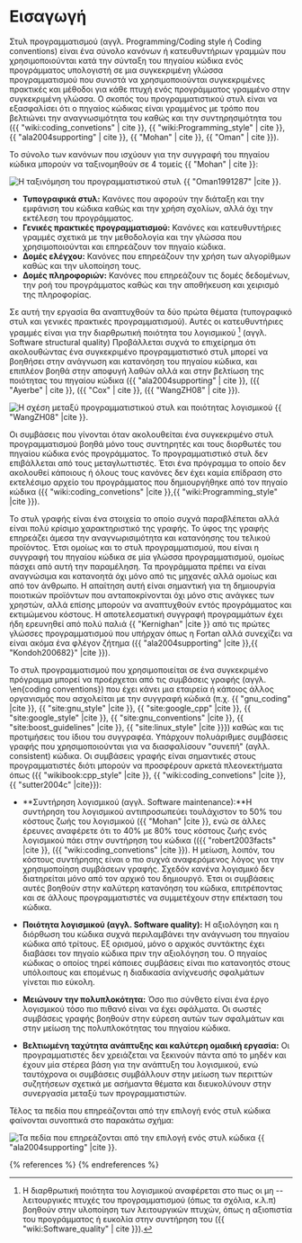 # Εισαγωγή

Στυλ προγραμματισμού (αγγλ. Programming/Coding style ή Coding conventions)
είναι ένα σύνολο κανόνων ή κατευθυντήριων γραμμών που χρησιμοποιούνται κατά την
σύνταξη του πηγαίου κώδικα ενός προγράμματος υπολογιστή σε μια συγκεκριμένη γλώσσα
προγραμματισμού που συνιστά να χρησιμοποιούνται συγκεκριμένες πρακτικές και μέθοδοι
για κάθε πτυχή ενός προγράμματος γραμμένο στην συγκεκριμένη γλώσσα. Ο σκοπός του
προγραμματιστικού στυλ είναι να εξασφαλίσει ότι ο πηγαίος κώδικας είναι γραμμένος με
τρόπο που βελτιώνει την αναγνωσιμότητα του καθώς και την συντηρησιμότητα του 
({{ "wiki:coding_convetions" | cite }}, {{ "wiki:Programming_style" | cite }},
{{ "ala2004supporting" | cite }}, {{ "Mohan" | cite }}, {{ "Oman" | cite }}).

Το σύνολο των κανόνων που ισχύουν για την συγγραφή του πηγαίου κώδικα μπορούν να ταξινομηθούν σε 4 τομείς {{ "Mohan" | cite }}:

![Η ταξινόμηση του προγραμματιστικού στυλ {{ "Oman1991287" |cite }}.
](../images/style_taxonomy.png)


* **Τυπογραφικά στυλ:** Κανόνες που αφορούν την διάταξη και την εμφάνιση του 
κώδικα καθώς και την χρήση σχολίων, αλλά όχι την εκτέλεση του προγράμματος.
* **Γενικές πρακτικές προγραμματισμού:** Κανόνες και κατευθυντήριες γραμμές 
σχετικά με την μεθοδολογία και την γλώσσα που χρησιμοποιούνται και επηρεάζουν 
τον πηγαίο κώδικα.
* **Δομές ελέγχου:** Κανόνες που επηρεάζουν την χρήση των αλγορίθμων καθώς και 
την υλοποίηση τους.
* **Δομές πληροφοριών:** Κανόνες που επηρεάζουν τις δομές δεδομένων, την ροή 
του προγράμματος καθώς και την αποθήκευση και χειρισμό της πληροφορίας.

Σε αυτή την εργασία θα αναπτυχθούν τα δύο πρώτα θέματα (τυπογραφικό στυλ και
γενικές πρακτικές προγραμματισμού). Αυτές οι κατευθυντήριες γραμμές είναι για
την διαρθρωτική ποιότητα του λογισμικού [^1] (αγγλ. Software structural quality)
Προβάλλεται συχνά το επιχείρημα ότι ακολουθώντας ένα συγκεκριμένο προγραμματιστικό
στυλ μπορεί να βοηθήσει στην ανάγνωση και κατανόηση του πηγαίου κώδικα, και 
επιπλέον βοηθά στην αποφυγή λαθών αλλά και στην βελτίωση της ποιότητας του 
πηγαίου κώδικα ({{ "ala2004supporting" | cite }}, ({{ "Ayerbe" | cite }}, 
({{ "Cox" | cite }}, ({{ "WangZH08" | cite }}). 

![Η σχέση μεταξύ προγραμματιστικού στυλ και ποιότητας λογισμικού 
{{ "WangZH08" |cite }}.](../images/coding_standard_to_software_quality.png)

Οι συμβάσεις που γίνονται όταν ακολουθείται ένα συγκεκριμένο στυλ προγραμματισμού
βοηθά μόνο τους συντηρητές και τους διορθωτές του πηγαίου κώδικα ενός προγράμματος.
Το προγραμματιστικό στυλ δεν επιβάλλεται από τους μεταγλωττιστές. Έτσι ένα πρόγραμμα
το οποίο δεν ακολουθεί κάποιους ή όλους τους κανόνες δεν έχει καμία επίδραση στο
εκτελέσιμο αρχείο του προγράμματος που δημιουργήθηκε από τον πηγαίο κώδικα
({{ "wiki:coding_convetions" |cite }},{{ "wiki:Programming_style" |cite }}).

Το στυλ γραφής είναι ένα στοιχεία το οποίο συχνά παραβλέπεται αλλά είναι πολύ
κρίσιμο χαρακτηριστικό της γραφής. Το ύφος της γραφής επηρεάζει άμεσα την
αναγνωρισιμότητα και κατανόησης του τελικού προϊόντος. Έτσι ομοίως και το στυλ
προγραμματισμού, που είναι η συγγραφή του πηγαίου κώδικα σε μία γλώσσα
προγραμματισμού, ομοίως πάσχει από αυτή την παραμέληση. Τα προγράμματα πρέπει να
είναι αναγνώσιμα και κατανοητά όχι μόνο από τις μηχανές αλλά ομοίως και από τον
άνθρωπο. Η απαίτηση αυτή είναι σημαντική για τη δημιουργία ποιοτικών προϊόντων που
ανταποκρίνονται όχι μόνο στις ανάγκες των χρηστών, αλλά επίσης μπορούν να
αναπτυχθούν εντός προγράμματος και εκτιμώμενου κόστους. Η αποτελεσματική συγγραφή
προγραμμάτων έχει ήδη ερευνηθεί από πολύ παλιά {{ "Kernighan" |cite }} από τις πρώτες
γλώσσες προγραμματισμού που υπήρχαν όπως η Fortan αλλά συνεχίζει να είναι ακόμα ένα
φλέγον ζήτημα ({{ "ala2004supporting" |cite }},{{ "Kondoh200682}" |cite }}). 

Το στυλ προγραμματισμού που χρησιμοποιείται σε ένα συγκεκριμένο πρόγραμμα μπορεί να
προέρχεται από τις συμβάσεις γραφής (αγγλ. \en{coding conventions}) που έχει κάνει
μια εταιρεία ή κάποιος άλλος οργανισμός που ασχολείται με την συγγραφή κώδικά 
(π.χ. {{ "gnu_coding" |cite }}, {{ "site:gnu_style" |cite }},
{{ "site:google_cpp" |cite }}, {{ "site:google_style" |cite }},
{{ "site:gnu_conventions" |cite }}, {{ "site:boost_guidelines" |cite }},
{{ "site:linux_style" |cite }}}) καθώς και τις προτιμήσεις του ίδιου του συγγραφέα.
Υπάρχουν πολυάριθμες συμβάσεις γραφής που χρησιμοποιούνται για να διασφαλίσουν
"συνεπή" (αγλλ. consistent) κώδικα. Οι συμβάσεις γραφής είναι σημαντικές στους
προγραμματιστές διότι μπορούν να προσφέρουν αρκετά πλεονεκτήματα όπως
({{ "wikibook:cpp_style" |cite }}, {{ "wiki:coding_convetions" |cite }},
{{ "sutter2004c" |cite}}):

* **Συντήρηση λογισμικού (αγγλ. Software maintenance):**Η  συντήρηση του λογισμικού
αντιπροσωπεύει τουλάχιστον το 50% του κόστους ζωής του λογισμικού
({{ "Mohan" |cite }}, ενώ σε άλλες έρευνες αναφέρετε ότι το 40% με 80% τους κόστους
ζωής ενός λογισμικού πάει στην συντήρηση του κώδικα 
(({{ "robert2003facts" |cite }}, ({{ "wiki:coding_convetions" |cite }}). 
Η μείωση, λοιπόν, του κόστους συντήρησης είναι ο πιο συχνά αναφερόμενος λόγος για
την χρησιμοποίηση συμβάσεων γραφής. Σχεδόν κανένα λογισμικό δεν διατηρείται μόνο από
τον αρχικό του δημιουργό. Έτσι οι συμβάσεις αυτές βοηθούν στην καλύτερη κατανόηση
του κώδικα, επιτρέποντας και σε άλλους προγραμματιστές να συμμετέχουν στην επέκταση
του κώδικα.

* **Ποιότητα λογισμικού (αγγλ. Software quality):** Η αξιολόγηση και η διόρθωση του
κώδικα συχνά περιλαμβάνει την ανάγνωση του πηγαίου κώδικα από τρίτους. Εξ ορισμού,
μόνο ο αρχικός συντάκτης έχει διαβάσει τον πηγαίο κώδικα πριν την αξιολόγηση του. Ο
πηγαίος κώδικας ο οποίος τηρεί κάποιες συμβάσεις είναι πιο κατανοητός στους
υπόλοιπους και επομένως η διαδικασία ανίχνευσής σφαλμάτων γίνεται πιο εύκολη. 

* **Μειώνουν την πολυπλοκότητα:** Όσο πιο σύνθετο είναι ένα έργο λογισμικού τόσο 
πιο πιθανό είναι να έχει σφάλματα. Οι σωστές συμβάσεις γραφής βοηθούν στην εύρεση
αυτών των σφαλμάτων και στην μείωση της πολυπλοκότητας του πηγαίου κώδικα.

* **Βελτιωμένη ταχύτητα ανάπτυξης και καλύτερη ομαδική εργασία:** 
Οι προγραμματιστές δεν χρειάζεται να ξεκινούν πάντα από το μηδέν και έχουν μία
στέρεα βάση για την ανάπτυξη του λογισμικού, ενώ ταυτόχρονα οι συμβάσεις 
συμβάλλουν στην μείωση των περιττών συζητήσεων σχετικά με ασήμαντα θέματα και
διευκολύνουν στην συνεργασία μεταξύ των προγραμματιστών.


Τέλος τα πεδία που επηρεάζονται από την επιλογή ενός στυλ κώδικα φαίνονται συνοπτικά στο παρακάτω σχήμα:

![Τα πεδία που επηρεάζονται από την επιλογή ενός στυλ κώδικα
{{ "ala2004supporting" |cite }}.](../images/style_quality.png)


[^1]: Η διαρθρωτική ποιότητα του λογισμικού αναφέρεται στο πως οι μη -- λειτουργικές πτυχές του προγραμματισμού (όπως τα σχόλια, κ.λ.π) βοηθούν στην υλοποίηση των λειτουργικών πτυχών, όπως η αξιοπιστία του προγράμματος ή ευκολία στην συντήρηση του ({{ "wiki:Software_quality" | cite }}).

{% references %} {% endreferences %}






